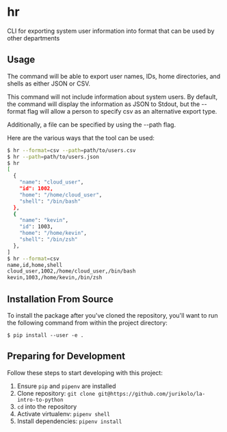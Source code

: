 hr
========

CLI for exporting system user information into format that can be used by other departments

## Usage

The command will be able to export user names, IDs, home directories, and shells as either JSON or CSV.

This command will not include information about system users. By default, the command will display the information as JSON to Stdout, but the --format flag will allow a person to specify csv as an alternative export type.

Additionally, a file can be specified by using the --path flag.

Here are the various ways that the tool can be used:
```bash
$ hr --format=csv --path=path/to/users.csv
$ hr --path=path/to/users.json
$ hr
[
  {
    "name": "cloud_user",
    "id": 1002,
    "home": "/home/cloud_user",
    "shell": "/bin/bash"
  },
  {
    "name": "kevin",
    "id": 1003,
    "home": "/home/kevin",
    "shell": "/bin/zsh"
  },
]
$ hr --format=csv
name,id,home,shell
cloud_user,1002,/home/cloud_user,/bin/bash
kevin,1003,/home/kevin,/bin/zsh
```

## Installation From Source

To install the package after you've cloned the repository, you'll want to run the following command from within the project directory:

```
$ pip install --user -e .
```

## Preparing for Development

Follow these steps to start developing with this project:

1. Ensure `pip` and `pipenv` are installed
2. Clone repository: `git clone git@https://github.com/jurikolo/la-intro-to-python`
3. `cd` into the repository
4. Activate virtualenv: `pipenv shell`
5. Install dependencies: `pipenv install`